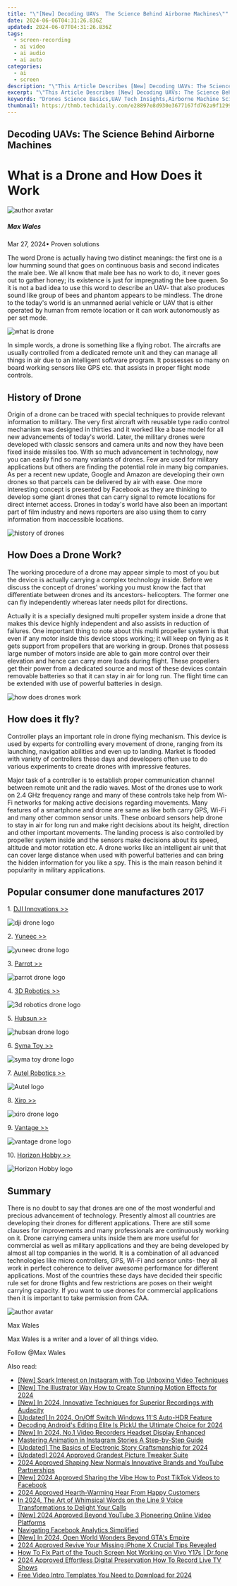 ```yaml
---
title: "\"[New] Decoding UAVs  The Science Behind Airborne Machines\""
date: 2024-06-06T04:31:26.836Z
updated: 2024-06-07T04:31:26.836Z
tags: 
  - screen-recording
  - ai video
  - ai audio
  - ai auto
categories: 
  - ai
  - screen
description: "\"This Article Describes [New] Decoding UAVs: The Science Behind Airborne Machines\""
excerpt: "\"This Article Describes [New] Decoding UAVs: The Science Behind Airborne Machines\""
keywords: "Drones Science Basics,UAV Tech Insights,Airborne Machine Science,Drone Technology Explained,Understanding UAVs,Aviation Tech Decoded,Skytech Mechanics Explanation"
thumbnail: https://thmb.techidaily.com/e28897e8d930e3677167fd762a9f129952956dbe6cf005a7a223376477485be0.jpg
---
```


## Decoding UAVs: The Science Behind Airborne Machines

# What is a Drone and How Does it Work

![author avatar](https://images.wondershare.com/filmora/article-images/max-wales-author.jpg)

##### Max Wales

 Mar 27, 2024• Proven solutions

 The word Drone is actually having two distinct meanings: the first one is a low humming sound that goes on continuous basis and second indicates the male bee. We all know that male bee has no work to do, it never goes out to gather honey; its existence is just for impregnating the bee queen. So it is not a bad idea to use this word to describe an UAV- that also produces sound like group of bees and phantom appears to be mindless. The drone to the today's world is an unmanned aerial vehicle or UAV that is either operated by human from remote location or it can work autonomously as per set mode.

![what is drone](https://images.wondershare.com/filmora/article-images/what-is-drone.jpg)

 In simple words, a drone is something like a flying robot. The aircrafts are usually controlled from a dedicated remote unit and they can manage all things in air due to an intelligent software program. It possesses so many on board working sensors like GPS etc. that assists in proper flight mode controls.

## History of Drone

 Origin of a drone can be traced with special techniques to provide relevant information to military. The very first aircraft with reusable type radio control mechanism was designed in thirties and it worked like a base model for all new advancements of today's world. Later, the military drones were developed with classic sensors and camera units and now they have been fixed inside missiles too. With so much advancement in technology, now you can easily find so many variants of drones. Few are used for military applications but others are finding the potential role in many big companies. As per a recent new update, Google and Amazon are developing their own drones so that parcels can be delivered by air with ease. One more interesting concept is presented by Facebook as they are thinking to develop some giant drones that can carry signal to remote locations for direct internet access. Drones in today's world have also been an important part of film industry and news reporters are also using them to carry information from inaccessible locations.

![history of drones](https://images.wondershare.com/filmora/article-images/history-of-drones.jpg)

## How Does a Drone Work?

 The working procedure of a drone may appear simple to most of you but the device is actually carrying a complex technology inside. Before we discuss the concept of drones' working you must know the fact that differentiate between drones and its ancestors- helicopters. The former one can fly independently whereas later needs pilot for directions.

 Actually it is a specially designed multi propeller system inside a drone that makes this device highly independent and also assists in reduction of failures. One important thing to note about this multi propeller system is that even if any motor inside this device stops working; it will keep on flying as it gets support from propellers that are working in group. Drones that possess large number of motors inside are able to gain more control over their elevation and hence can carry more loads during flight. These propellers get their power from a dedicated source and most of these devices contain removable batteries so that it can stay in air for long run. The flight time can be extended with use of powerful batteries in design.

![how does drones work](https://images.wondershare.com/filmora/article-images/how-does-drone-work.jpg)

## How does it fly?

 Controller plays an important role in drone flying mechanism. This device is used by experts for controlling every movement of drone, ranging from its launching, navigation abilities and even up to landing. Market is flooded with variety of controllers these days and developers often use to do various experiments to create drones with impressive features.

 Major task of a controller is to establish proper communication channel between remote unit and the radio waves. Most of the drones use to work on 2.4 GHz frequency range and many of these controls take help from Wi-Fi networks for making active decisions regarding movements. Many features of a smartphone and drone are same as like both carry GPS, Wi-Fi and many other common sensor units. These onboard sensors help drone to stay in air for long run and make right decisions about its height, direction and other important movements. The landing process is also controlled by propeller system inside and the sensors make decisions about its speed, altitude and motor rotation etc. A drone works like an intelligent air unit that can cover large distance when used with powerful batteries and can bring the hidden information for you like a spy. This is the main reason behind it popularity in military applications.

## Popular consumer done manufactures 2017

 1\. [DJI Innovations >>](http://www.dji.com/)

![dji drone logo](https://images.wondershare.com/filmora/article-images/dji-logo.jpg)

 2\. [Yuneec >>](http://www.yuneec.com/products )

![yuneec drone logo](https://images.wondershare.com/filmora/article-images/yuneec-logo.png)

 3\. [Parrot >>](http://www.parrot.com/ )

![parrot drone logo](https://images.wondershare.com/filmora/article-images/parrot-logo.jpg)

 4\. [3D Robotics >>](http://3drobotics.com/ )

![3d robotics drone logo](https://images.wondershare.com/filmora/article-images/3d-robotics-logo.jpg)

 5\. [Hubsun >>](http://www.hubsan.com/ )

![hubsan drone logo](https://images.wondershare.com/filmora/article-images/hubsan-logo.jpg)

 6\. [Syma Toy >>](http://www.symatoys.com/ )

![syma toy drone logo](https://images.wondershare.com/filmora/article-images/syma-toy-logo.jpg)

 7\. [Autel Robotics >>](https://www.autelrobotics.com )

![Autel logo](https://images.wondershare.com/filmora/article-images/autel-robotics-logo.jpg)

 8\. [Xiro >>](http://xirodrone.com/ )

![xiro drone logo](https://images.wondershare.com/filmora/article-images/xiro-logo.png)

 9\. [Vantage >>](https://vantagerobotics.com/ )

![vantage drone logo](https://images.wondershare.com/filmora/article-images/vantage-robotics-logo.jpg)

 10\. [Horizon Hobby >>](http://www.horizonhobby.com/category/multirotor )

![Horizon Hobby logo](https://images.wondershare.com/filmora/article-images/horizon-hobby-logo.jpg)

## Summary

 There is no doubt to say that drones are one of the most wonderful and precious advancement of technology. Presently almost all countries are developing their drones for different applications. There are still some clauses for improvements and many professionals are continuously working on it. Drone carrying camera units inside them are more useful for commercial as well as military applications and they are being developed by almost all top companies in the world. It is a combination of all advanced technologies like micro controllers, GPS, Wi-Fi and sensor units- they all work in perfect coherence to deliver awesome performance for different applications. Most of the countries these days have decided their specific rule set for drone flights and few restrictions are poses on their weight carrying capacity. If you want to use drones for commercial applications then it is important to take permission from CAA.

![author avatar](https://images.wondershare.com/filmora/article-images/max-wales-author.jpg)

Max Wales

Max Wales is a writer and a lover of all things video.

Follow @Max Wales


<ins class="adsbygoogle"
     style="display:block"
     data-ad-format="autorelaxed"
     data-ad-client="ca-pub-7571918770474297"
     data-ad-slot="1223367746"></ins>



<ins class="adsbygoogle"
     style="display:block"
     data-ad-client="ca-pub-7571918770474297"
     data-ad-slot="8358498916"
     data-ad-format="auto"
     data-full-width-responsive="true"></ins>


<span class="atpl-alsoreadstyle">Also read:</span>
<div><ul>
<li><a href="https://vp-tips.techidaily.com/new-spark-interest-on-instagram-with-top-unboxing-video-techniques/"><u>[New] Spark Interest on Instagram with Top Unboxing Video Techniques</u></a></li>
<li><a href="https://vp-tips.techidaily.com/new-the-illustrator-way-how-to-create-stunning-motion-effects-for-2024/"><u>[New] The Illustrator Way  How to Create Stunning Motion Effects for 2024</u></a></li>
<li><a href="https://vp-tips.techidaily.com/new-in-2024-innovative-techniques-for-superior-recordings-with-audacity/"><u>[New] In 2024, Innovative Techniques for Superior Recordings with Audacity</u></a></li>
<li><a href="https://vp-tips.techidaily.com/updated-in-2024-onoff-switch-windows-11s-auto-hdr-feature/"><u>[Updated] In 2024, On/Off Switch  Windows 11'S Auto-HDR Feature</u></a></li>
<li><a href="https://vp-tips.techidaily.com/decoding-androids-editing-elite-is-picku-the-ultimate-choice-for-2024/"><u>Decoding Android's Editing Elite  Is PickU the Ultimate Choice for 2024</u></a></li>
<li><a href="https://vp-tips.techidaily.com/new-in-2024-no1-video-recorders-headset-display-enhanced/"><u>[New] In 2024, No.1 Video Recorders  Headset Display Enhanced</u></a></li>
<li><a href="https://vp-tips.techidaily.com/mastering-animation-in-instagram-stories-a-step-by-step-guide/"><u>Mastering Animation in Instagram Stories  A Step-by-Step Guide</u></a></li>
<li><a href="https://vp-tips.techidaily.com/updated-the-basics-of-electronic-story-craftsmanship-for-2024/"><u>[Updated] The Basics of Electronic Story Craftsmanship for 2024</u></a></li>
<li><a href="https://vp-tips.techidaily.com/updated-2024-approved-grandest-picture-tweaker-suite/"><u>[Updated] 2024 Approved  Grandest Picture Tweaker Suite</u></a></li>
<li><a href="https://vp-tips.techidaily.com/2024-approved-shaping-new-normals-innovative-brands-and-youtube-partnerships/"><u>2024 Approved  Shaping New Normals  Innovative Brands and YouTube Partnerships</u></a></li>
<li><a href="https://facebook-videos.techidaily.com/new-2024-approved-sharing-the-vibe-how-to-post-tiktok-videos-to-facebook/"><u>[New] 2024 Approved  Sharing the Vibe  How to Post TikTok Videos to Facebook</u></a></li>
<li><a href="https://some-knowledge.techidaily.com/2024-approved-hearth-warming-hear-from-happy-customers/"><u>2024 Approved  Hearth-Warming Hear From Happy Customers</u></a></li>
<li><a href="https://audio-shaping.techidaily.com/in-2024-the-art-of-whimsical-words-on-the-line-9-voice-transformations-to-delight-your-calls/"><u>In 2024, The Art of Whimsical Words on the Line 9 Voice Transformations to Delight Your Calls</u></a></li>
<li><a href="https://facebook-video-share.techidaily.com/new-2024-approved-beyond-youtube-3-pioneering-online-video-platforms/"><u>[New] 2024 Approved  Beyond YouTube  3 Pioneering Online Video Platforms</u></a></li>
<li><a href="https://facebook-video-files.techidaily.com/navigating-facebook-analytics-simplified/"><u>Navigating Facebook Analytics Simplified</u></a></li>
<li><a href="https://screen-recording.techidaily.com/new-in-2024-open-world-wonders-beyond-gtas-empire/"><u>[New] In 2024, Open World Wonders Beyond GTA's Empire</u></a></li>
<li><a href="https://extra-approaches.techidaily.com/2024-approved-revive-your-missing-iphone-x-crucial-tips-revealed/"><u>2024 Approved  Revive Your Missing iPhone X  Crucial Tips Revealed</u></a></li>
<li><a href="https://fix-guide.techidaily.com/how-to-fix-part-of-the-touch-screen-not-working-on-vivo-y17s-drfone-by-drfone-fix-android-problems-fix-android-problems/"><u>How To Fix Part of the Touch Screen Not Working on Vivo Y17s | Dr.fone</u></a></li>
<li><a href="https://digital-screen-recording.techidaily.com/2024-approved-effortless-digital-preservation-how-to-record-live-tv-shows/"><u>2024 Approved  Effortless Digital Preservation  How To Record Live TV Shows</u></a></li>
<li><a href="https://some-knowledge.techidaily.com/free-video-intro-templates-you-need-to-download-for-2024/"><u>Free Video Intro Templates You Need to Download for 2024</u></a></li>
</ul></div>
